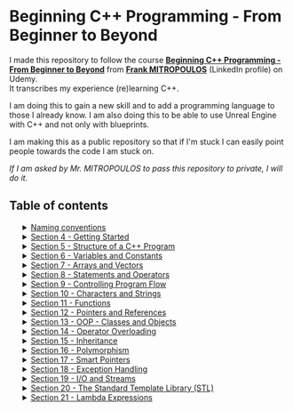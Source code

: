 # Beginning C++ Programming - From Beginner to Beyond

I made this repository to follow the course [**Beginning C++ Programming - From Beginner to Beyond**](https://www.udemy.com/course/beginning-c-plus-plus-programming/) from [**Frank MITROPOULOS**](https://www.linkedin.com/in/frank-j-mitropoulos/) (LinkedIn profile) on Udemy. <br>
It transcribes my experience (re)learning C++.

I am doing this to gain a new skill and to add a programming language to those I already know. I am also doing this to be able to use Unreal Engine with C++ and not only with blueprints.

I am making this as a public repository so that if I'm stuck I can easily point people towards the code I am stuck on.

*If I am asked by Mr. MITROPOULOS to pass this repository to private, I will do it.*


## Table of contents
<ol>
   <details>
      <summary><a href="https://github.com/Cedro23/BeginningCPP/tree/master/Naming%20Convention">Naming conventions</a></summary>
      <ol>
         <li><a href="https://github.com/Cedro23/BeginningCPP/tree/master/Naming%20Convention#classes-and-class-attributes-">Classes and class attributes</a></li>
         <li><a href="https://github.com/Cedro23/BeginningCPP/tree/master/Naming%20Convention#functions-and-function-arguments-">Functions and Function arguments</a></li>
         <li><a href="https://github.com/Cedro23/BeginningCPP/tree/master/Naming%20Convention#variables-">Variables</a></li>
         <li><a href="https://github.com/Cedro23/BeginningCPP/tree/master/Naming%20Convention#constants-">Constants</a></li>
         <li><a href="https://github.com/Cedro23/BeginningCPP/tree/master/Naming%20Convention#file-naming-">File naming</a></li>
      </ol>
   </details>
   <details>
      <summary><a href="https://github.com/Cedro23/BeginningCPP/tree/master/Section%204/FirstProgram">Section 4 - Getting Started</a></summary>
      <ol>
         <li><a href="https://github.com/Cedro23/BeginningCPP/tree/master/Section%204#ides-functionalities-">IDEs functionalities</a></li>
         <li><a href="https://github.com/Cedro23/BeginningCPP/tree/master/Section%204#compiler-errors-">Compiler errors</a></li>
         <li><a href="https://github.com/Cedro23/BeginningCPP/tree/master/Section%204#compiler-warnings-">Compiler warnings</a></li>
         <li><a href="https://github.com/Cedro23/BeginningCPP/tree/master/Section%204#linker-errors-">Linker errors</a></li>
         <li><a href="https://github.com/Cedro23/BeginningCPP/tree/master/Section%204#runtime-errors-">Runtime errors</a></li>
         <li><a href="https://github.com/Cedro23/BeginningCPP/tree/master/Section%204#logic-errors-">Logic errors</a></li>
         <li><a href="https://github.com/Cedro23/BeginningCPP/tree/master/Section%204#section-challenge-">Section challenge</a></li>
         <li><a href="https://github.com/Cedro23/BeginningCPP/tree/master/Section%204#section-quizz-">Section quizz</a></li>
      </ol>
   </details>
   <details>
      <summary><a href="https://github.com/Cedro23/BeginningCPP/tree/master/Section%205">Section 5 - Structure of a C++ Program</a></summary>
      <ol>
         <li><a href="https://github.com/Cedro23/BeginningCPP/blob/master/Section%205/README.md#syntax-">Syntax</a></li>
	 <li><a href="https://github.com/Cedro23/BeginningCPP/blob/master/Section%205/README.md#preprocessor-and-preprocessor-directives-">Preprocessor and preprocessor directives</a></li>
	 <li><a href="https://github.com/Cedro23/BeginningCPP/blob/master/Section%205/README.md#comments-">Comments</a></li>
         <li><a href="https://github.com/Cedro23/BeginningCPP/blob/master/Section%205/README.md#the-main-function-">The main() function</a></li>
	 <li><a href="https://github.com/Cedro23/BeginningCPP/blob/master/Section%205/README.md#namespaces-">Namespaces</a></li>
      	 <li><a href="https://github.com/Cedro23/BeginningCPP/blob/master/Section%205/README.md#basic-input-and-output-io-using-cin-and-cout-">Basic Input and Output (I/O) using cin and cout</a></li>
         <li><a href="https://github.com/Cedro23/BeginningCPP/blob/master/Section%205/README.md#section-challenge-">Section challenge</a></li>
         <li><a href="https://github.com/Cedro23/BeginningCPP/blob/master/Section%205/README.md#section-quizz-">Section quizz</a></li>
      </ol>
   </details>
   <details>
      <summary><a href="#section_6">Section 6 - Variables and Constants</a></summary>
      <ol>
         <li><a href="#section_6_challenge">Section challenge</a></li>
         <li><a href="#section_6_quizz">Section quizz</a></li>
      </ol>
   </details>
   <details>
      <summary><a href="#section_7">Section 7 - Arrays and Vectors</a></summary>
      <ol>
         <li><a href="#section_7_challenge">Section challenge</a></li>
         <li><a href="#section_7_quizz">Section quizz</a></li>
      </ol>
   </details>
   <details>
      <summary><a href="#section_8">Section 8 - Statements and Operators</a></summary>
      <ol>
         <li><a href="#section_8_challenge">Section challenge</a></li>
         <li><a href="#section_8_quizz">Section quizz</a></li>
      </ol>
   </details>
   <details>
      <summary><a href="#section_9">Section 9 - Controlling Program Flow</a></summary>
      <ol>
         <li><a href="#section_9_challenge">Section challenge</a></li>
         <li><a href="#section_9_quizz">Section quizz</a></li>
      </ol>
   </details>
   <details>
      <summary><a href="#section_10">Section 10 - Characters and Strings</a></summary>
      <ol>
         <li><a href="#section_10_challenge">Section challenge</a></li>
         <li><a href="#section_10_quizz">Section quizz</a></li>
      </ol>
   </details>
   <details>
      <summary><a href="#section_11">Section 11 - Functions</a></summary>
      <ol>
         <li><a href="#section_11_challenge">Section challenge</a></li>
         <li><a href="#section_11_quizz">Section quizz</a></li>
      </ol>
   </details>
   <details>
      <summary><a href="#section_12">Section 12 - Pointers and References</a></summary>
      <ol>
         <li><a href="#section_12_challenge">Section challenge</a></li>
         <li><a href="#section_12_quizz">Section quizz</a></li>
      </ol>
   </details>
   <details>
      <summary><a href="#section_13">Section 13 - OOP - Classes and Objects</a></summary>
      <ol>
         <li><a href="#section_13_challenge">Section challenge</a></li>
         <li><a href="#section_13_quizz">Section quizz</a></li>
      </ol>
   </details>
   <details>
      <summary><a href="#section_14">Section 14 - Operator Overloading</a></summary>
      <ol>
         <li><a href="#section_14_challenge">Section challenge</a></li>
         <li><a href="#section_14_quizz">Section quizz</a></li>
      </ol>
   </details>
   <details>
      <summary><a href="#section_15">Section 15 - Inheritance</a></summary>
      <ol>
         <li><a href="#section_15_challenge">Section challenge</a></li>
         <li><a href="#section_15_quizz">Section quizz</a></li>
      </ol>
   </details>
   <details>
      <summary><a href="#section_16">Section 16 - Polymorphism</a></summary>
      <ol>
         <li><a href="#section_16_challenge">Section challenge</a></li>
         <li><a href="#section_16_quizz">Section quizz</a></li>
      </ol>
   </details>
   <details>
      <summary><a href="#section_17">Section 17 - Smart Pointers</a></summary>
      <ol>
         <li><a href="#section_17_challenge">Section challenge</a></li>
         <li><a href="#section_17_quizz">Section quizz</a></li>
      </ol>
   </details>
   <details>
      <summary><a href="#section_18">Section 18 - Exception Handling</a></summary>
      <ol>
         <li><a href="#section_18_challenge">Section challenge</a></li>
         <li><a href="#section_18_quizz">Section quizz</a></li>
      </ol>
   </details>
   <details>
      <summary><a href="#section_19">Section 19 - I/O and Streams</a></summary>
      <ol>
         <li><a href="#section_19_challenge">Section challenge</a></li>
         <li><a href="#section_19_quizz">Section quizz</a></li>
      </ol>
   </details>
   <details>
      <summary><a href="#section_20">Section 20 - The Standard Template Library (STL)</a></summary>
      <ol>
         <li><a href="#section_20_challenge">Section challenge</a></li>
         <li><a href="#section_20_quizz">Section quizz</a></li>
      </ol>
   </details>
   <details>
      <summary><a href="#section_21">Section 21 - Lambda Expressions</a></summary>
      <ol>
         <li><a href="#section_21_challenge">Section challenge</a></li>
         <li><a href="#section_21_quizz">Section quizz</a></li>
      </ol>
   </details>
</ol>
